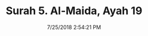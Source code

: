 ---
title       : "Surah 5. Al-Maida, Ayah 19"
date        : 7/25/2018 2:54:21 PM
draft       : false
type        : "quran"
layout      : "compare"
BookCode    : "CMP"
SurahNumber : "5"
AyahNumber  : "19"
TotalAyah   : "120"
---